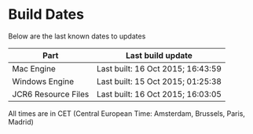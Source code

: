 # Build Dates

Below are the last known dates to updates

Part | Last build update
-----|-----
Mac Engine | Last built: 16 Oct 2015; 16:43:59
Windows Engine | Last built: 15 Oct 2015; 01:25:38
JCR6 Resource Files | Last built: 16 Oct 2015; 16:03:05
All times are in CET (Central European Time: Amsterdam, Brussels, Paris, Madrid)



